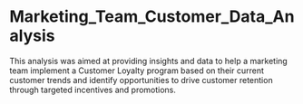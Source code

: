 # Marketing_Team_Customer_Data_Analysis

This analysis was aimed at providing insights and data to help a marketing team implement a Customer Loyalty program based on their current customer trends and identify opportunities to drive customer retention through targeted incentives and promotions.
